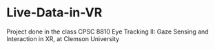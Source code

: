 # Live-Data-in-VR
Project done in the class CPSC 8810 Eye Tracking II: Gaze Sensing and Interaction in XR, at Clemson University
